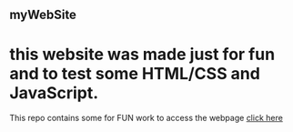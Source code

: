 ## myWebSite
# this website was made just for fun and to test some HTML/CSS and JavaScript.
This repo contains some for FUN work
to access the webpage [click here](https://samtabaja.github.io/projects/myWebSite/)
